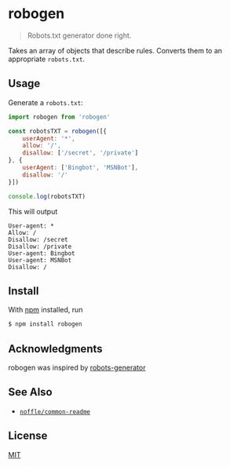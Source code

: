 # robogen

> Robots.txt generator done right.

Takes an array of objects that describe rules. Converts them to an appropriate `robots.txt`.

## Usage

Generate a `robots.txt`:

```js
import robogen from 'robogen'

const robotsTXT = robogen([{
	userAgent: '*',
	allow: '/',
	disallow: ['/secret', '/private']
}, {
	userAgent: ['Bingbot', 'MSNBot'],
	disallow: '/'
}])

console.log(robotsTXT)
```

This will output

```
User-agent: *
Allow: /
Disallow: /secret
Disallow: /private
User-agent: Bingbot
User-agent: MSNBot
Disallow: /
```

## Install

With [npm](https://npmjs.org/) installed, run

```sh
$ npm install robogen
```

## Acknowledgments

robogen was inspired by [robots-generator](https://npmjs.com/package/robots-generator)

## See Also

- [`noffle/common-readme`](https://github.com/noffle/common-readme)

## License

[MIT](license.md)
